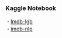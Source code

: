 ### Kaggle Notebook
・[lmdb-lgb](https://www.kaggle.com/yshiml/imdb-lgb)<br>
・[imdb-nlp](https://www.kaggle.com/yshiml/imdb-nlp)
